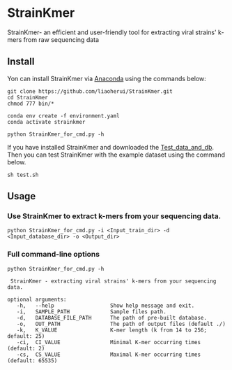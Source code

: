 # StrainKmer
StrainKmer- an efficient and user-friendly tool for extracting viral strains' k-mers from raw sequencing data

## Install

Yon can install StrainKmer via [Anaconda](https://anaconda.org/) using the commands below:<BR/>

`git clone https://github.com/liaoherui/StrainKmer.git`<BR/>
`cd StrainKmer`<BR/>
`chmod 777 bin/*`<BR/>


`conda env create -f environment.yaml`<BR/>
`conda activate strainkmer`<BR/>

`python StrainKmer_for_cmd.py -h`<BR/>

If you have installed StrainKmer and downloaded the [Test_data_and_db](https://drive.google.com/file/d/1Da7bjEMrnvD8ewag5N1Fscl92MbtK2hR/view?usp=share_link). Then you can test StrainKmer with the example dataset using the command below.

`sh test.sh`<BR/>

## Usage

### Use StrainKmer to extract k-mers from your sequencing data.<BR/>
  
  `python StrainKmer_for_cmd.py -i <Input_train_dir> -d <Input_database_dir> -o <Output_dir>`<BR/>
  

### Full command-line options

 `python StrainKmer_for_cmd.py -h`<BR/>
 ```
  StrainKmer - extracting viral strains' k-mers from your sequencing data.
 
 optional arguments:
    -h,   --help                  Show help message and exit.
    -i,   SAMPLE_PATH             Sample files path.
    -d,   DATABASE_FILE_PATH      The path of pre-built database.
    -o,   OUT_PATH                The path of output files (default ./)
    -k,   K_VALUE                 K-mer length (k from 14 to 256; default: 25) 
    -ci,  CI_VALUE                Minimal K-mer occurring times (default: 2) 
    -cs,  CS_VALUE                Maximal K-mer occurring times (default: 65535)
 ```

